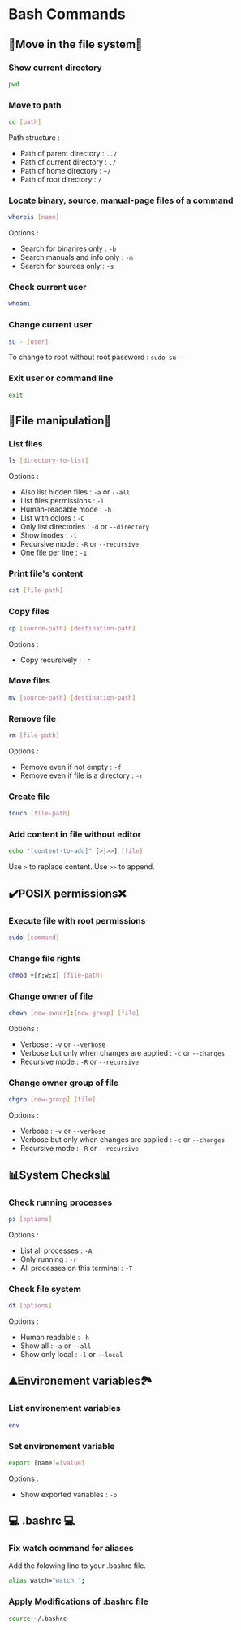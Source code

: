 # Bash Commands

## 📂Move in the file system📂

### Show current directory

```bash
pwd
```

### Move to path

```bash
cd [path]
```

Path structure :

- Path of parent directory : ``../``
- Path of current directory : ``./``
- Path of home directory : ``~/``
- Path of root directory : ``/``

### Locate binary, source, manual-page files of a command

```bash
whereis [name]
```

Options :

- Search for binarires only : ``-b``
- Search manuals and info  only : ``-m``
- Search for sources only : ``-s``

### Check current user

```bash
whoami
```

### Change current user

```bash
su - [user]
```

To change to root without root password : ``sudo su -``

### Exit user or command line

```bash
exit
```

## 📝File manipulation📝

### List files

```bash
ls [directory-to-list]
```

Options :

- Also list hidden files : ``-a`` or ``--all``
- List files permissions : ``-l``
- Human-readable mode : ``-h``
- List with colors : ``-C``
- Only list directories : ``-d`` or ``--directory``
- Show inodes : ``-i``
- Recursive mode : ``-R`` or ``--recursive``
- One file per line : ``-1``

### Print file's content

```bash
cat [file-path]
```

### Copy files

```bash
cp [source-path] [destination-path]
```

Options :

- Copy recursively : ``-r``

### Move files

```bash
mv [source-path] [destination-path]
```

### Remove file

```bash
rm [file-path]
```

Options :

- Remove even if not empty : ``-f``
- Remove even if file is a directory : ``-r``

### Create file

```bash
touch [file-path]
```

### Add content in file without editor

```bash
echo "[content-to-add]" [>|>>] [file]
```

Use ``>`` to replace content.
Use ``>>`` to append.

## ✔️POSIX permissions❌

### Execute file with root permissions

```bash
sudo [command]
```

### Change file rights

```bash
chmod +[r;w;x] [file-path]
```

### Change owner of file

```bash
chown [new-owner]:[new-group] [file]
```

Options :

- Verbose : ``-v`` or ``--verbose``
- Verbose but only when changes are applied : ``-c`` or ``--changes``
- Recursive mode : ``-R`` or ``--recursive``

### Change owner group of file

```bash
chgrp [new-group] [file]
```

Options :

- Verbose : ``-v`` or ``--verbose``
- Verbose but only when changes are applied : ``-c`` or ``--changes``
- Recursive mode : ``-R`` or ``--recursive``

## 📊System Checks📊

### Check running processes

```bash
ps [options]
```

Options :

- List all processes : ``-A``
- Only running : ``-r``
- All processes on this terminal : ``-T``

### Check file system

```bash
df [options]
```

Options :

- Human readable : ``-h``
- Show all : ``-a`` or ``--all``
- Show only local : ``-l`` or ``--local``

## ⛰️Environement variables🏞️

### List environement variables

```bash
env
```

### Set environement variable

```bash
export [name]=[value]
```

Options :

- Show exported variables : ``-p``

## 💻 .bashrc 💻

### Fix watch command for aliases

Add the folowing line to your .bashrc file. 

```bash
alias watch="watch ";
```

### Apply Modifications of .bashrc file

```bash
source ~/.bashrc
```
